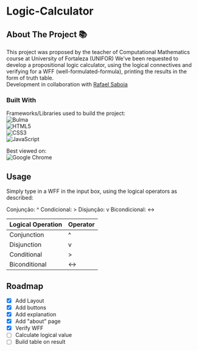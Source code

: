 # Logic-Calculator 
## About The Project 📚

This project was proposed by the teacher of Computational Mathematics course at University of Fortaleza (UNIFOR)
We've been requested to develop a propositional logic calculator, using the logical connectives and verifying for a WFF (well-formulated-formula), printing the results
in the form of truth table.<br>
Development in collaboration with [Rafael Saboia](https://github.com/rafaelsaboia)

### Built With
Frameworks/Libraries used to build the project:<br>
![Bulma](https://img.shields.io/badge/bulma-00D0B1?style=for-the-badge&logo=bulma&logoColor=white)<br>
![HTML5](https://img.shields.io/badge/html5-%23E34F26.svg?style=for-the-badge&logo=html5&logoColor=white)<br>
![CSS3](https://img.shields.io/badge/css3-%231572B6.svg?style=for-the-badge&logo=css3&logoColor=white)<br>
![JavaScript](https://img.shields.io/badge/javascript-%23323330.svg?style=for-the-badge&logo=javascript&logoColor=%23F7DF1E)<br>

Best viewed on:<br>
![Google Chrome](https://img.shields.io/badge/Google%20Chrome-4285F4?style=for-the-badge&logo=GoogleChrome&logoColor=white)<br>

## Usage
Simply type in a WFF in the input box, using the logical operators as described:

Conjunção: ^
Condicional: >
Disjunção: v
Bicondicional: ↔

| Logical Operation  | Operator |
| ------------- | ------------- |
| Conjunction  |  ^  |
| Disjunction  | v  |
| Conditional  | >  |
| Biconditional  | ↔  |

## Roadmap

- [x] Add Layout
- [x] Add buttons
- [x] Add explanation
- [x] Add "about" page
- [x] Verify WFF
- [ ] Calculate logical value
- [ ] Build table on result
